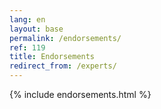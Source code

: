 ```yaml
---
lang: en
layout: base
permalink: /endorsements/
ref: 119
title: Endorsements
redirect_from: /experts/
---
```

{% include endorsements.html %}
